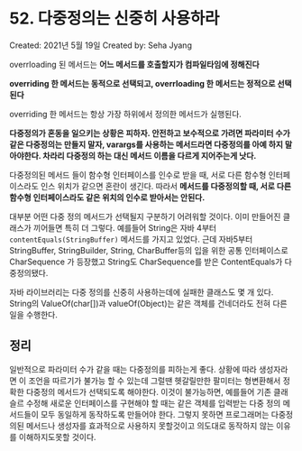 # 52. 다중정의는 신중히 사용하라

Created: 2021년 5월 19일
Created by: Seha Jyang

overrloading 된 메서드는 **어느 메서드를 호출할지가 컴파일타임에 정해진다**

**overriding 한 메서드는 동적으로 선택되고, overrloading 한 메서드는 정적으로 선택된다**

overriding 한 메서드는 항상 가장 하위에서 정의한 메서드가 실행된다.

**다중정의가 혼동을 일으키는 상황은 피하자. 안전하고 보수적으로 가려면 파라미터 수가 같은 다중정의는 만들지 말자, varargs를 사용하는 메서드라면 다중정의를 아예 하지 말아야한다. 차라리 다중정의 하는 대신 메서드 이름을 다르게 지어주는게 낫다.**

다중정의된 메서드 들이 함수형 인터페이스를 인수로 받을 때, 서로 다른 함수형 인터페이스라도 인스 위치가 같으면 혼란이 생긴다. 따라서 **메서드를 다중정의할 때, 서로 다른 함수형 인터페이스라도 같은 위치의 인수로 받아서는 안된다.**

대부분 어떤 다중 정의 메서드가 선택될지 구분하기 어려워할 것이다. 이미 만들어진 클래스가 끼어들면 특히 더 그렇다. 예를들어 String은 자바 4부터 `contentEquals(StringBuffer)` 메서드를 가지고 있었다. 근데 자바5부터 StringBuffer, StringBuilder, String, CharBuffer등의 입을 위한 공통 인터페이스로 CharSequence 가 등장했고 String도 CharSequence를 받은 ContentEquals가 다중정의됐다. 

자바 라이브러리는 다중 정의를 신중히 사용하는데에 실패한 클래스도 몇 개 있다. String의 ValueOf(char[])과 valueOf(Object)는 같은 객체를 건네더라도 전혀 다른 일을 수행한다.

## 정리

일반적으로 파라미터 수가 같을 때는 다중정의를 피하는게 좋다. 상황에 따라 생성자라면 이 조언을 따르기가 불가능 할 수 있는데 그럴땐 헷갈릴만한 팔미터는 형변환해서 정확한 다중정의 메서드가 선택되도록 해야한다. 이것이 불가능하면, 예를들어 기존 클래슬르 수정해 새로운 인터페이스를 구현해야 할 때는 같은 객체를 입력받는 다중 정의 메서드들이 모두 동일하게 동작하도록 만들어야 한다. 그렇지 못하면 프로그래머는 다중정의된 메서드나 생성자를 효과적으로 사용하지 못할것이고 의도대로 동작하지 않는 이유를 이해하지도못할 것이다.